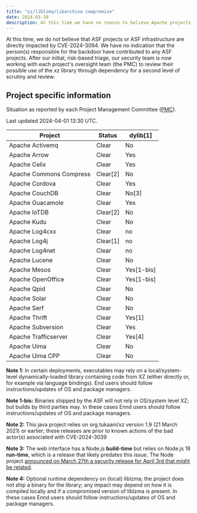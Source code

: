 ```yaml
---
title: "xz/liblzma/libarchive compromise"
date: 2024-03-30
description: At this time we have no reason to believe Apache projects are directly impacted by this compromise, also known as CVE-2024-3094.
---
```


At this time, we do not believe that ASF projects or ASF infrastructure are directly impacted by CVE-2024-3094.
We have no indication that the person(s) responsible for the backdoor have contributed to any ASF projects.
After our initial, risk-based triage, our security team is now working with each project's oversight team (the PMC)
to review their possible use of the xz library through dependency for a second level of scrutiny and review.

## Project specific information

Situation as reported by each Project Management Committee ([PMC](https://www.apache.org/dev/pmc.html#what-is-a-pmc)). 

Last updated 2024-04-01 13:30 UTC.

| Project | Status | dylib[1] |
|---------|--------|-------|
| Apache Activemq | Clear | No |
| Apache Arrow | Clear | Yes |
| Apache Celix | Clear | Yes |
| Apache Commons Compress | Clear[2] | No |
| Apache Cordova | Clear | Yes |
| Apache CouchDB | Clear | No[3] |
| Apache Guacamole | Clear | Yes |
| Apache IoTDB| Clear[2] | No |
| Apache Kudu | Clear | No |
| Apache Log4cxx | Clear | no |
| Apache Log4j | Clear[1] | no |
| Apache Log4net | Clear | no |
| Apache Lucene | Clear | No |
| Apache Mesos | Clear | Yes[1-bis] |
| Apache OpenOffice | Clear | Yes[1-bis] |
| Apache Qpid | Clear | No |
| Apache Solar | Clear | No |
| Apache Serf | Clear | No |
| Apache Thrift | Clear | Yes[1] |
| Apache Subversion | Clear | Yes |
| Apache Trafficserver | Clear |Yes[4] |
| Apache Uima | Clear | No |
| Apache Uima CPP | Clear | No |

**Note 1:** In certain deployments, executables may rely on a local/system-level dynamically-loaded library containing code from XZ (either directly or, for example via language bindings). End users should follow instructions/updates of OS and package managers.

**Note 1-bis:** Binaries shipped by the ASF will not rely in OS/system level XZ; but builds by third parties may. In these cases Ennd users should follow instructions/updates of OS and package managers.


**Note 2:** This java project relies on org.tukaani/xz version 1.9 (21 March 2021) or earlier; these releases are prior to known actions of the bad actor(s) associated with CVE-2024-3039

**Note 3:** The web interface has a Node.js **build-time** but relies on Node.js 18 **run-time**, which is a release that likely predates this issue.  The Node project [announced on March 27th a security release for April 3rd that might be related]([https://nodejs.org/en/blog/vulnerability/april-2024-security-releases). 

**Note 4:** Optional runtime dependency on (local) liblzma; the project does not ship a binary for the library; any impact may depend on how it is compiled locally and if a compromised version of liblzma is present. In these cases Ennd users should follow instructions/updates of OS and package managers.


